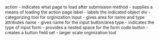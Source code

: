action - indicates what page to load after submission
method - supplies a means of loading the action page
label - labels the indicated object
div - categorizing tool for orginization 
input - gives area for name and type attributes
name - gives name for the input button/area
type - indicates the type of input 
form - provides a nested space for the form code
button - creates a button
field set - larger scale orginization tool